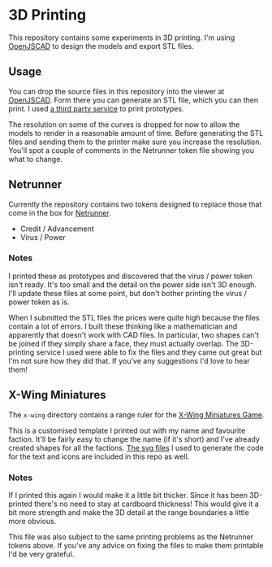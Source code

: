 3D Printing
===========

This repository contains some experiments in 3D printing. I'm using
[OpenJSCAD](http://openjscad.org/) to design the models and export STL
files.

## Usage

You can drop the source files in this repository into the viewer at
[OpenJSCAD](http://openjscad.org/). Form there you can generate an STL
file, which you can then print. I used
[a third party service](https://www.3dprint-uk.co.uk/) to print
prototypes.

The resolution on some of the curves is dropped for now to allow the
models to render in a reasonable amount of time. Before generating the
STL files and sending them to the printer make sure you increase the
resolution. You'll spot a couple of comments in the Netrunner token
file showing you what to change.

## Netrunner

Currently the repository contains two tokens designed to replace
those that come in the box for
[Netrunner](https://www.fantasyflightgames.com/en/products/android-netrunner-the-card-game/).

* Credit / Advancement
* Virus / Power

### Notes

I printed these as prototypes and discovered that the virus / power
token isn't ready. It's too small and the detail on the power side
isn't 3D enough. I'll update these files at some point, but don't
bother printing the virus / power token as is.

When I submitted the STL files the prices were quite high because the
files contain a lot of errors. I built these thinking like a
mathematician and apparently that doesn't work with CAD files. In
particular, two shapes can't be joined if they simply share a face,
they must actually overlap. The 3D-printing service I used were able
to fix the files and they came out great but I'm not sure how they
did that. If you've any suggestions I'd love to hear them!

## X-Wing Miniatures

The `x-wing` directory contains a range ruler for the
[X-Wing Miniatures Game](https://www.fantasyflightgames.com/en/products/x-wing/).

This is a customised template I printed out with my name and favourite
faction. It'll be fairly easy to change the name (if it's short) and
I've already created shapes for all the
factions. [The svg files](x-wing/raw-images) I used to generate the
code for the text and icons are included in this repo as well.

### Notes

If I printed this again I would make it a little bit thicker. Since it
has been 3D-printed there's no need to stay at cardboard thickness!
This would give it a bit more strength and make the 3D detail at the
range boundaries a little more obvious.

This file was also subject to the same printing problems as the
Netrunner tokens above. If you've any advice on fixing the files to
make them printable I'd be very grateful.
